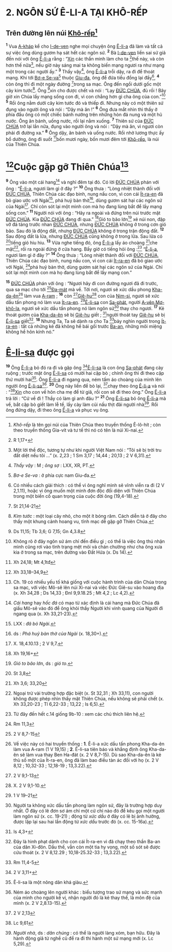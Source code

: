 # 2. NGÔN SỨ Ê-LI-A TẠI KHÔ-RẾP

## Trên đường lên núi [Khô-rếp]()[^1-f27f7c1e-3f96-4c04-aa59-0487a9aab141]
<sup><b>1</b></sup> Vua [A-kháp]() kể cho [I-de-ven]() nghe mọi chuyện ông [Ê-li-a]() đã làm và tất cả sự việc ông dùng gươm hạ sát hết các ngôn sứ. <sup><b>2</b></sup> Bà [I-de-ven]() liền sai sứ giả đến nói với ông [Ê-li-a]() rằng : “[Xin]() các thần minh làm cho ta [^1@-f27f7c1e-3f96-4c04-aa59-0487a9aab141]thế này, và còn hơn thế nữa[^2-f27f7c1e-3f96-4c04-aa59-0487a9aab141], nếu giờ này sáng mai ta không biến mạng ngươi ra như mạng một trong các người ấy.” <sup><b>3</b></sup> Thấy vậy[^3-f27f7c1e-3f96-4c04-aa59-0487a9aab141], ông [Ê-li-a]() trỗi dậy, ra đi để thoát mạng. Khi tới [Bơ-e Se-va]()[^4-f27f7c1e-3f96-4c04-aa59-0487a9aab141] thuộc [Giu-đa](), ông để đứa tiểu đồng lại đấy[^5-f27f7c1e-3f96-4c04-aa59-0487a9aab141], <sup><b>4</b></sup> còn ông thì đi một ngày đường [^2@-f27f7c1e-3f96-4c04-aa59-0487a9aab141]trong sa mạc. Ông đến ngồi dưới gốc một cây kim tước[^6-f27f7c1e-3f96-4c04-aa59-0487a9aab141]. Ông [^3@-f27f7c1e-3f96-4c04-aa59-0487a9aab141]xin cho được chết và nói : “Lạy [ĐỨC CHÚA](), đủ rồi ! Bây giờ xin Chúa lấy mạng sống con đi, vì con chẳng hơn gì cha ông của con.”[^7-f27f7c1e-3f96-4c04-aa59-0487a9aab141] <sup><b>5</b></sup> Rồi ông nằm dưới cây kim tước đó và thiếp đi. Nhưng này có một thiên sứ đụng vào người ông và nói : “Dậy mà ăn !” <sup><b>6</b></sup> Ông đưa mắt nhìn thì thấy ở phía đầu ông có một chiếc bánh nướng trên những hòn đá nung và một hũ nước. Ông ăn bánh, uống nước, rồi lại nằm xuống. <sup><b>7</b></sup> Thiên sứ của [ĐỨC CHÚA]() trở lại lần nữa, đụng vào người ông và nói : “Dậy mà ăn, vì ngươi còn phải đi đường xa.” <sup><b>8</b></sup> Ông dậy, ăn bánh và uống nước. Rồi nhờ lương thực ấy bổ dưỡng, ông đi suốt [^4@-f27f7c1e-3f96-4c04-aa59-0487a9aab141]bốn mươi ngày, bốn mươi đêm tới [Khô-rếp](), là núi của Thiên Chúa.


# [^5@-f27f7c1e-3f96-4c04-aa59-0487a9aab141]Cuộc gặp gỡ Thiên Chúa[^8-f27f7c1e-3f96-4c04-aa59-0487a9aab141]
<sup><b>9</b></sup> Ông vào một cái hang[^9-f27f7c1e-3f96-4c04-aa59-0487a9aab141] và nghỉ đêm tại đó. Có lời [ĐỨC CHÚA]() phán với ông : “[Ê-li-a](), ngươi làm gì ở đây ?” <sup><b>10</b></sup> Ông thưa : “Lòng nhiệt thành đối với [ĐỨC CHÚA](), Thiên Chúa các đạo binh, nung nấu con, vì con cái [Ít-ra-en]() đã bỏ giao ước với Ngài[^10-f27f7c1e-3f96-4c04-aa59-0487a9aab141], phá huỷ bàn thờ[^11-f27f7c1e-3f96-4c04-aa59-0487a9aab141], dùng gươm sát hại các ngôn sứ của Ngài[^12-f27f7c1e-3f96-4c04-aa59-0487a9aab141]. Chỉ còn sót lại một mình con mà họ đang lùng bắt để lấy mạng sống con.” <sup><b>11</b></sup> Người nói với ông : “Hãy ra ngoài và đứng trên núi trước mặt [ĐỨC CHÚA](). Kìa [ĐỨC CHÚA]() đang đi qua.” [^6@-f27f7c1e-3f96-4c04-aa59-0487a9aab141]Gió to bão lớn[^13-f27f7c1e-3f96-4c04-aa59-0487a9aab141] xẻ núi non, đập vỡ đá tảng trước nhan [ĐỨC CHÚA](), nhưng [ĐỨC CHÚA]() không ở trong cơn gió bão. Sau đó là động đất, nhưng [ĐỨC CHÚA]() không ở trong trận động đất. <sup><b>12</b></sup> Sau động đất là lửa, nhưng [ĐỨC CHÚA]() cũng không ở trong lửa. Sau lửa có [^7@-f27f7c1e-3f96-4c04-aa59-0487a9aab141]tiếng gió hiu hiu. <sup><b>13</b></sup> Vừa nghe tiếng đó, ông [Ê-li-a]() lấy áo choàng [^8@-f27f7c1e-3f96-4c04-aa59-0487a9aab141]che mặt[^14-f27f7c1e-3f96-4c04-aa59-0487a9aab141], rồi ra ngoài đứng ở cửa hang. Bấy giờ có tiếng hỏi ông :[^15-f27f7c1e-3f96-4c04-aa59-0487a9aab141] “[Ê-li-a](), ngươi làm gì ở đây ?” <sup><b>14</b></sup> Ông thưa : “Lòng nhiệt thành đối với [ĐỨC CHÚA](), Thiên Chúa các đạo binh, nung nấu con, vì con cái [Ít-ra-en]() đã bỏ giao ước với Ngài, [^9@-f27f7c1e-3f96-4c04-aa59-0487a9aab141]phá huỷ bàn thờ, dùng gươm sát hại các ngôn sứ của Ngài. Chỉ sót lại một mình con mà họ đang lùng bắt để lấy mạng con.”

<sup><b>15</b></sup> [ĐỨC CHÚA]() phán với ông : “Ngươi hãy đi con đường ngươi đã đi trước, qua sa mạc cho tới [^10@-f27f7c1e-3f96-4c04-aa59-0487a9aab141][Đa-mát]() mà về. Tới nơi, ngươi sẽ xức dầu phong [Kha-da-ên]()[^16-f27f7c1e-3f96-4c04-aa59-0487a9aab141] làm vua [A-ram]() ; <sup><b>16</b></sup> còn [^11@-f27f7c1e-3f96-4c04-aa59-0487a9aab141][Giê-hu]()[^17-f27f7c1e-3f96-4c04-aa59-0487a9aab141] con của [Nim-si](), ngươi sẽ xức dầu tấn phong nó làm vua [Ít-ra-en](). [^12@-f27f7c1e-3f96-4c04-aa59-0487a9aab141][Ê-li-sa]() con [Sa-phát](), người [A-vên Mơ-khô-la](), ngươi sẽ xức dầu tấn phong nó làm ngôn sứ[^18-f27f7c1e-3f96-4c04-aa59-0487a9aab141] thay cho ngươi. <sup><b>17</b></sup> Kẻ thoát gươm của [Kha-da-ên]() sẽ bị [Giê-hu]() giết ; [^13@-f27f7c1e-3f96-4c04-aa59-0487a9aab141]người thoát tay [Giê-hu]() sẽ bị [Ê-li-sa]() giết[^19-f27f7c1e-3f96-4c04-aa59-0487a9aab141]. <sup><b>18</b></sup> Nhưng Ta, Ta sẽ dành ra cho Ta [^14@-f27f7c1e-3f96-4c04-aa59-0487a9aab141]bảy nghìn người trong [Ít-ra-en]() : tất cả những kẻ đã không hề bái gối trước [Ba-an](), những môi miệng không hề hôn kính nó.”


# [Ê-li-sa]() được gọi
<sup><b>19</b></sup> Ông [Ê-li-a]() bỏ đó ra đi và gặp ông [^15@-f27f7c1e-3f96-4c04-aa59-0487a9aab141][Ê-li-sa]() là con ông [Sa-phát]() đang cày ruộng ; trước mặt ông [Ê-li-sa]() có mười hai cặp bò ; chính ông thì đi theo cặp thứ mười hai[^20-f27f7c1e-3f96-4c04-aa59-0487a9aab141]. Ông [Ê-li-a]() đi ngang qua, ném tấm áo choàng của mình lên người ông [Ê-li-sa]()[^21-f27f7c1e-3f96-4c04-aa59-0487a9aab141]. <sup><b>20</b></sup> Ông này liền để bò lại, [^16@-f27f7c1e-3f96-4c04-aa59-0487a9aab141]chạy theo ông [Ê-li-a]() và nói : “[^17@-f27f7c1e-3f96-4c04-aa59-0487a9aab141][Xin]() cho con về hôn cha mẹ để từ giã, rồi con sẽ đi theo ông.” Ông [Ê-li-a]() trả lời : “Cứ về đi ! Thầy có làm gì anh đâu ?” <sup><b>21</b></sup> Ông [Ê-li-sa]() bỏ ông [Ê-li-a]() mà về, bắt cặp bò giết làm lễ tế, lấy cày làm củi nấu thịt đãi người nhà[^22-f27f7c1e-3f96-4c04-aa59-0487a9aab141]. Rồi ông đứng dậy, đi theo ông [Ê-li-a]() và phục vụ ông.

[^1-f27f7c1e-3f96-4c04-aa59-0487a9aab141]: *Khô-rếp* là tên gọi núi của Thiên Chúa theo truyền thống Ê-lô-hít ; còn theo truyền thống Gia-vít và tư tế thì nó có tên là núi Xi-nai.
[^2-f27f7c1e-3f96-4c04-aa59-0487a9aab141]: Một lời thề độc, tương tự như khi người Việt Nam nói : “Tôi sẽ bị trời tru đất diệt nếu tôi ...” (x. 2,23 ; 1 Sm 3,17 ; 14,44 ; 20,13 ; 2 V 6,31).
[^3-f27f7c1e-3f96-4c04-aa59-0487a9aab141]: *Thấy vậy* : M ; *ông sợ* : LXX, XR, PT.
[^4-f27f7c1e-3f96-4c04-aa59-0487a9aab141]: *Bơ-e Se-va* : ở phía cực nam Giu-đa.
[^5-f27f7c1e-3f96-4c04-aa59-0487a9aab141]: Có nhiều cách giải thích : có thể vì ông nghĩ mình sẽ vĩnh viễn ra đi (2 V 2,1.11), hoặc vì ông muốn một mình đơn độc đối diện với Thiên Chúa trong một biến cố quan trọng của cuộc đời ông (19,4-18).
[^6-f27f7c1e-3f96-4c04-aa59-0487a9aab141]: *Kim tước* : một loại cây nhỏ, cho một ít bóng râm. Cách diễn tả ở đây cho thấy một khung cảnh hoang vu, tĩnh mạc dễ gặp gỡ Thiên Chúa.
[^7-f27f7c1e-3f96-4c04-aa59-0487a9aab141]: Không rõ ở đây ngôn sứ ám chỉ đến điều gì ; có thể là việc ông thú nhận mình cũng rơi vào tình trạng mệt mỏi và chán chường như cha ông xưa kia ở trong sa mạc, trên đường vào Đất Hứa (x. Ds 14).
[^8-f27f7c1e-3f96-4c04-aa59-0487a9aab141]: Ch. 19 có nhiều yếu tố khá giống với cuộc hành trình của dân Chúa trong sa mạc, với việc Mô-sê lên núi Xi-nai và việc Đức Giê-su vào hoang địa (x. Xh 34,28 ; Ds 14,33 ; Đnl 9,9.18.25 ; Mt 4,2 ; Lc 4,2).
[^9-f27f7c1e-3f96-4c04-aa59-0487a9aab141]: *Cái hang* hay *hốc đá* có mạo từ xác định là cái hang mà Đức Chúa đã giấu Mô-sê vào đó để ông khỏi thấy Người khi vinh quang của Người đi ngang qua (x. Xh 33,21-23).
[^10-f27f7c1e-3f96-4c04-aa59-0487a9aab141]: LXX : *đã bỏ Ngài*.
[^11-f27f7c1e-3f96-4c04-aa59-0487a9aab141]: ds : *Phá huỷ bàn thờ của Ngài* (x. 18,30+).
[^12-f27f7c1e-3f96-4c04-aa59-0487a9aab141]: X. 18,4.10.13 ; 2 V 9,7.
[^13-f27f7c1e-3f96-4c04-aa59-0487a9aab141]: *Gió to bão lớn*, ds : *gió to*.
[^14-f27f7c1e-3f96-4c04-aa59-0487a9aab141]: Ngoại trừ vài trường hợp đặc biệt (x. St 32,31 ; Xh 33,11), con người không được phép nhìn thấy mặt Thiên Chúa, nếu không sẽ phải chết (x. Xh 33,20-23 ; Tl 6,22-33 ; 13,22 ; Is 6,5).
[^15-f27f7c1e-3f96-4c04-aa59-0487a9aab141]: Từ đây đến hết c.14 giống 9b-10 : xem các chú thích liên hệ.
[^16-f27f7c1e-3f96-4c04-aa59-0487a9aab141]: Về việc này có hai truyền thống : **1**. Ê-li-a xức dầu tấn phong Kha-da-ên làm vua A-ram (1 V 19,15) ; **2**. Ê-li-sa tiên báo và khẳng định ông Kha-da-ên sẽ làm vua thay Ben Ha-đát (x. 2 V 8,7-15). Dù sao Kha-da-ên là kẻ thù số một của Ít-ra-en, ông đã làm bao điều tàn ác đối với họ (x. 2 V 8,12 ; 10,32-33 ; 12,18-19 ; 13,3.22).
[^17-f27f7c1e-3f96-4c04-aa59-0487a9aab141]: X. 2 V 9,1-10.
[^18-f27f7c1e-3f96-4c04-aa59-0487a9aab141]: Người ta không xức dầu tấn phong làm ngôn sứ, đây là trường hợp duy nhất. Ở đây có lẽ đơn sơ ám chỉ một cử chỉ nào đó để kêu gọi một người làm ngôn sứ (x. cc. 19-21) ; động từ *xức dầu* ở đây có lẽ bị ảnh hưởng, được lặp lại sau hai lần động từ *xức dầu* trước đó (x. cc. 15-16a).
[^19-f27f7c1e-3f96-4c04-aa59-0487a9aab141]: Đây là hình phạt dành cho con cái Ít-ra-en vì đã chạy theo thần Ba-an của dân Xi-đôn. Dầu thế, vẫn còn một tia hy vọng, một số sót sẽ được cứu thoát (x. 2 V 8,12.29 ; 10,18-25.32-33 ; 13,3.22).
[^20-f27f7c1e-3f96-4c04-aa59-0487a9aab141]: Ê-li-sa là một nông dân khá giàu.
[^21-f27f7c1e-3f96-4c04-aa59-0487a9aab141]: Ném áo choàng lên người khác : biểu tượng trao sứ mạng và sức mạnh của mình cho người kế vị, nhận người đó là kẻ thay thế, là môn đệ của mình (x. 2 V 2,8.13-15).
[^22-f27f7c1e-3f96-4c04-aa59-0487a9aab141]: *Người nhà*, ds : *dân chúng* : có thể là người làng xóm, bạn hữu. Đây là hành động giã từ nghề cũ để ra đi thi hành một sứ mạng mới (x. Lc 5,29).
[^1@-f27f7c1e-3f96-4c04-aa59-0487a9aab141]: R 1,17+
[^2@-f27f7c1e-3f96-4c04-aa59-0487a9aab141]: St 21,14-21
[^3@-f27f7c1e-3f96-4c04-aa59-0487a9aab141]: Ds 11,15; Tb 3,6; G 7,15; Gn 4,3.8
[^4@-f27f7c1e-3f96-4c04-aa59-0487a9aab141]: Xh 24,18; Mt 4,1tđ
[^5@-f27f7c1e-3f96-4c04-aa59-0487a9aab141]: Xh 33,18–34,9
[^6@-f27f7c1e-3f96-4c04-aa59-0487a9aab141]: Xh 19,16+
[^7@-f27f7c1e-3f96-4c04-aa59-0487a9aab141]: St 3,8
[^8@-f27f7c1e-3f96-4c04-aa59-0487a9aab141]: Xh 3,6; 33,20
[^9@-f27f7c1e-3f96-4c04-aa59-0487a9aab141]: Rm 11,3
[^10@-f27f7c1e-3f96-4c04-aa59-0487a9aab141]: 2 V 8,7-15
[^11@-f27f7c1e-3f96-4c04-aa59-0487a9aab141]: 2 V 9,1-13
[^12@-f27f7c1e-3f96-4c04-aa59-0487a9aab141]: 1 V 19–21
[^13@-f27f7c1e-3f96-4c04-aa59-0487a9aab141]: Is 4,3+
[^14@-f27f7c1e-3f96-4c04-aa59-0487a9aab141]: Rm 11,4-5
[^15@-f27f7c1e-3f96-4c04-aa59-0487a9aab141]: 2 V 3,11+
[^16@-f27f7c1e-3f96-4c04-aa59-0487a9aab141]: 2 V 2,13
[^17@-f27f7c1e-3f96-4c04-aa59-0487a9aab141]: Lc 9,61